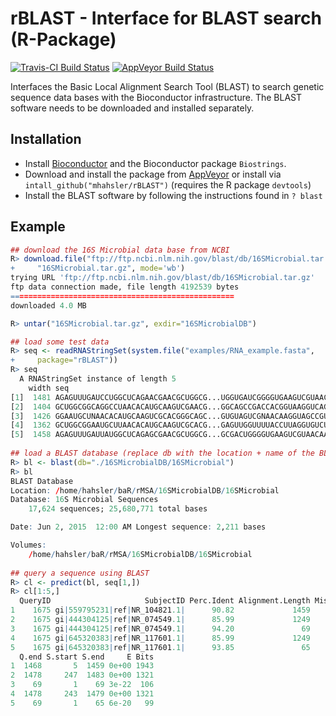# rBLAST - Interface for BLAST search (R-Package)

[![Travis-CI Build Status](https://travis-ci.org/mhahsler/rBLAST.svg?branch=master)](https://travis-ci.org/mhahsler/rBLAST)
[![AppVeyor Build Status](https://ci.appveyor.com/api/projects/status/github/mhahsler/rBLAST?branch=master&svg=true)](https://ci.appveyor.com/project/mhahsler/rBLAST)

Interfaces the Basic Local Alignment Search Tool (BLAST) to search genetic sequence data bases with the Bioconductor infrastructure. 
The BLAST software needs to be downloaded and installed separately.

## Installation

* Install [Bioconductor](http://www.bioconductor.org/install/) and the Bioconductor package
`Biostrings`.
* Download and install the package from [AppVeyor](https://ci.appveyor.com/project/mhahsler/rBLAST/build/artifacts) or install via `intall_github("mhahsler/rBLAST")` (requires the R package `devtools`) 
* Install the BLAST software by following the instructions found in `? blast`

## Example
```R
## download the 16S Microbial data base from NCBI
R> download.file("ftp://ftp.ncbi.nlm.nih.gov/blast/db/16SMicrobial.tar.gz",
+     "16SMicrobial.tar.gz", mode='wb')
trying URL 'ftp://ftp.ncbi.nlm.nih.gov/blast/db/16SMicrobial.tar.gz'
ftp data connection made, file length 4192539 bytes
==================================================
downloaded 4.0 MB

R> untar("16SMicrobial.tar.gz", exdir="16SMicrobialDB")

## load some test data 
R> seq <- readRNAStringSet(system.file("examples/RNA_example.fasta",
+     package="rBLAST"))
R> seq
  A RNAStringSet instance of length 5
    width seq                                                                    names               
[1]  1481 AGAGUUUGAUCCUGGCUCAGAACGAACGCUGGCG...UGGUGAUCGGGGUGAAGUCGUAACAAGGUAACC 1675
[2]  1404 GCUGGCGGCAGGCCUAACACAUGCAAGUCGAACG...GGCAGCCGACCACGGUAAGGUCAGCGACUGGGG 4399
[3]  1426 GGAAUGCUNAACACAUGCAAGUCGCACGGGCAGC...GUGUAGUCGNAACAAGGUAGCCGUAGGGGAACC 4403
[4]  1362 GCUGGCGGAAUGCUUAACACAUGCAAGUCGCACG...GAGUUGGUUUUACCUUAGGUGUCUAGGCUAACC 4404
[5]  1458 AGAGUUUGAUUAUGGCUCAGAGCGAACGCUGGCG...GCGACUGGGGUGAAGUCGUAACAAGGUAACCGU 4411
 
## load a BLAST database (replace db with the location + name of the BLAST DB)
R> bl <- blast(db="./16SMicrobialDB/16SMicrobial")
R> bl
BLAST Database
Location: /home/hahsler/baR/rMSA/16SMicrobialDB/16SMicrobial 
Database: 16S Microbial Sequences
	17,624 sequences; 25,680,771 total bases

Date: Jun 2, 2015  12:00 AM	Longest sequence: 2,211 bases

Volumes:
	/home/hahsler/baR/rMSA/16SMicrobialDB/16SMicrobial
 
## query a sequence using BLAST
R> cl <- predict(bl, seq[1,])
R> cl[1:5,]
  QueryID                     SubjectID Perc.Ident Alignment.Length Mismatches Gap.Openings Q.start
1    1675 gi|559795231|ref|NR_104821.1|      90.82             1459        124            8      16
2    1675 gi|444304125|ref|NR_074549.1|      85.99             1249        158           15     235
3    1675 gi|444304125|ref|NR_074549.1|      94.20               69          4            0       1
4    1675 gi|645320383|ref|NR_117601.1|      85.99             1249        158           15     235
5    1675 gi|645320383|ref|NR_117601.1|      93.85               65          4            0       5
  Q.end S.start S.end     E Bits
1  1468       5  1459 0e+00 1943
2  1478     247  1483 0e+00 1321
3    69       1    69 3e-22  106
4  1478     243  1479 0e+00 1321
5    69       1    65 6e-20   99
```
